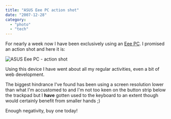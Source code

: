```yaml
---
title: "ASUS Eee PC action shot"
date: "2007-12-28"
category:
  - "photo"
  - "tech"
---
```


For nearly a week now I have been exclusively using an [Eee PC](/2007/12/22/asus-eee-pc/). I promised an action shot and here it is:

![ASUS Eee PC - action shot](/wp-content/uploads/2007/12/eeepc_400x300.jpg)

Using this device I have went about all my regular activities, even a bit of web development.

The biggest hindrance I've found has been using a screen resolution lower than what I'm accustomed to and I'm not too keen on the button strip below the trackpad but I **have** gotten used to the keyboard to an extent though would certainly benefit from smaller hands ;)

Enough negativity, buy one today!
